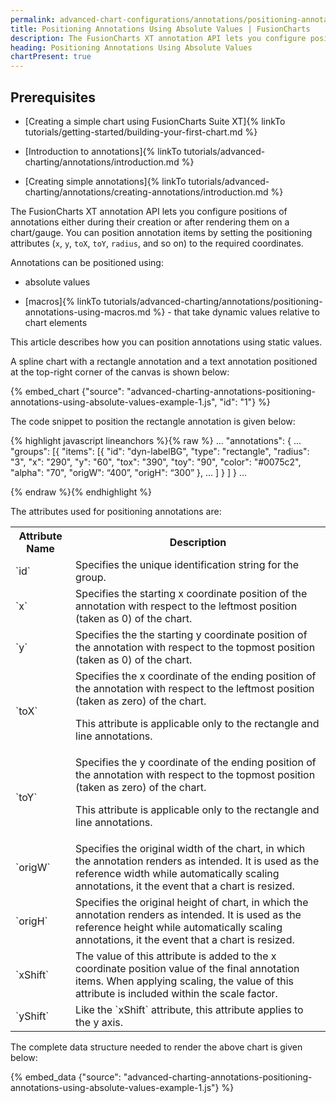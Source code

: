 ```yaml
---
permalink: advanced-chart-configurations/annotations/positioning-annotations-using-absolute-values.html
title: Positioning Annotations Using Absolute Values | FusionCharts
description: The FusionCharts XT annotation API lets you configure positions of annotations either during their creation or after rendering them on a chart/gauge. This article describes how you can position annotations using static values.
heading: Positioning Annotations Using Absolute Values
chartPresent: true
---
```


## Prerequisites

* [Creating a simple chart using FusionCharts Suite XT]{% linkTo tutorials/getting-started/building-your-first-chart.md %}

* [Introduction to annotations]{% linkTo tutorials/advanced-charting/annotations/introduction.md %}

* [Creating simple annotations]{% linkTo tutorials/advanced-charting/annotations/creating-annotations/introduction.md %}

The FusionCharts XT annotation API lets you configure positions of annotations either during their creation or after rendering them on a chart/gauge. You can position annotation items by setting the positioning attributes (`x`, `y`, `toX`, `toY`, `radius`, and so on) to the required coordinates.

Annotations can be positioned using:

* absolute values

* [macros]{% linkTo tutorials/advanced-charting/annotations/positioning-annotations-using-macros.md %} - that take dynamic values relative to chart elements

This article describes how you can position annotations using static values.

A spline chart with a rectangle annotation and a text annotation positioned at the top-right corner of the canvas is shown below:

{% embed_chart {"source": "advanced-charting-annotations-positioning-annotations-using-absolute-values-example-1.js", "id": "1"} %}

The code snippet to position the rectangle annotation is given below:

{% highlight javascript lineanchors %}{% raw %}
...
"annotations": {
        ...
    "groups": [{
            "items": [{
                    "id": "dyn-labelBG",
                    "type": "rectangle",
                    "radius": "3",
                    "x": "290",
                    "y": "60",
                    "tox": "390",
                    "toy": "90",
                    "color": "#0075c2",
                    "alpha": "70",
                    "origW": “400”,
                    "origH": “300”
                },
                ...
            ]
        }
    ]
}
...

{% endraw %}{% endhighlight %}

The attributes used for positioning annotations are:

<table>
  <tr>
    <th>Attribute Name</th>
    <th>Description</th>
  </tr>
  <tr>
    <td>`id`</td>
    <td>Specifies the unique identification string for the group.</td>
  </tr>
  <tr>
    <td>`x`</td>
    <td>Specifies the starting x coordinate position of the annotation with respect to the leftmost position (taken as 0) of the chart.</td>
  </tr>
  <tr>
    <td>`y`</td>
    <td>Specifies the the starting y coordinate position of the annotation with respect to the topmost position (taken as 0) of the chart.</td>
  </tr>
  <tr>
    <td>`toX`</td>
    <td>Specifies the x coordinate of the ending position of the annotation with respect to the leftmost position (taken as zero) of the chart.

This attribute is applicable only to the rectangle and line annotations.</td>
  </tr>
  <tr>
    <td>`toY`</td>
    <td>Specifies the y coordinate of the ending position of the annotation with respect to the topmost position (taken as zero) of the chart.

This attribute is applicable only to the rectangle and line annotations.</td>
  </tr>
  <tr>
    <td>`origW`</td>
    <td>Specifies the original width of the chart, in which the annotation renders as intended. It is used as the reference width while automatically scaling annotations, it the event that a chart is resized.</td>
  </tr>
  <tr>
    <td>`origH`</td>
    <td>Specifies the original height of chart, in which the annotation renders as intended. It is used as the reference height while automatically scaling annotations, it the event that a chart is resized.</td>
  </tr>
  <tr>
    <td>`xShift`</td>
    <td>The value of this attribute is added to the x coordinate position value of the final annotation items. When applying scaling, the value of this attribute is included within the scale factor.</td>
  </tr>
  <tr>
    <td>`yShift`</td>
    <td>Like the `xShift` attribute, this attribute applies to the y axis.</td>
  </tr>
</table>


The complete data structure needed to render the above chart is given below:

{% embed_data {"source": "advanced-charting-annotations-positioning-annotations-using-absolute-values-example-1.js"} %}
